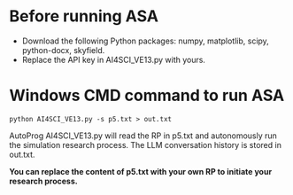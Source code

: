 # Before running ASA
- Download the following Python packages: numpy, matplotlib, scipy, python-docx, skyfield.
- Replace the API key in AI4SCI_VE13.py with yours.

# Windows CMD command to run ASA
```python AI4SCI_VE13.py -s p5.txt > out.txt```

AutoProg AI4SCI_VE13.py will read the RP in p5.txt and autonomously run the simulation research process. The LLM conversation history is stored in out.txt. 

**You can replace the content of p5.txt with your own RP to initiate your research process.**
